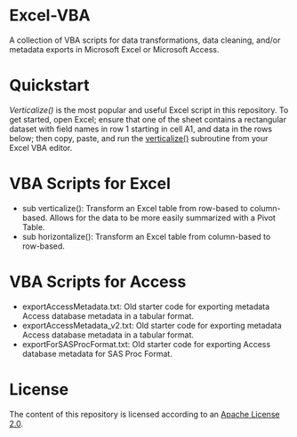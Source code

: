 # Excel-VBA
A collection of VBA scripts for data transformations, data cleaning, and/or metadata exports in Microsoft Excel or Microsoft Access.

# Quickstart
*Verticalize()* is the most popular and useful Excel script in this repository. To get started, open Excel; ensure that one of the sheet contains a rectangular dataset with field names in row 1 starting in cell A1, and data in the rows below; then copy, paste, and run the [verticalize()](https://github.com/jcoffeepot/Excel-VBA/blob/master/Excel%20VBA%20Scripts/sub%20verticalize.txt) subroutine from your Excel VBA editor.

# VBA Scripts for Excel
* sub verticalize(): Transform an Excel table from row-based to column-based.  Allows for the data to be more easily summarized with a Pivot Table.
* sub horizontalize(): Transform an Excel table from column-based to row-based.

# VBA Scripts  for Access
* exportAccessMetadata.txt: Old starter code for exporting metadata Access database metadata in a tabular format.
* exportAccessMetadata_v2.txt: Old starter code for exporting metadata Access database metadata in a tabular format.
* exportForSASProcFormat.txt: Old starter code for exporting Access database metadata for SAS Proc Format.

# License
The content of this repository is licensed according to an [Apache License 2.0](https://github.com/jcoffeepot/Excel-VBA/blob/master/LICENSE).
